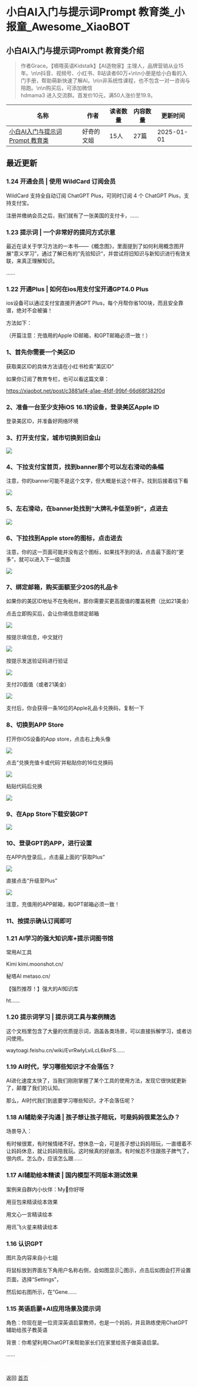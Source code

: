 # 小白AI入门与提示词Prompt 教育类_小报童_Awesome_XiaoBOT

## 小白AI入门与提示词Prompt 教育类介绍
> 作者Grace。【嘀嗒英语Kidstalk】【AI造物家】主理人，品牌营销从业15年。\n\n抖音、视频号、小红书、B站读者60万+\n\n小册是给小白看的入门手册，帮助萌新快速了解AI。\n\n非系统性课程，也不包含一对一咨询与陪跑。\n\n购买后，可添加微信  
hdmama3 进入交流群。首发价10元，满50人涨价至19.9。  
  


|名称|作者|读者数量|内容数量|更新时间|
|---|---|---|---|---|
|[小白AI入门与提示词Prompt 教育类](https://xiaobot.net/p/BrandX?refer=0b133df9-27dc-423b-8101-639049001c13)|好奇的文姐|15人|27篇|2025-01-01|

## 最近更新
### 1.24 开通会员 | 使用 WildCard 订阅会员

WildCard 支持全自动订阅 ChatGPT Plus，可同时订阅 4 个 ChatGPT Plus，支持支付宝。

注册并缴纳会员之后，我们就有了一张美国的支付卡，......

### 1.23 提示词 | 一个非常好的提问方式示意

最近在读关于学习方法的一本书——《概念图》，里面提到了如何利用概念图开展“意义学习”，通过了解已有的”先验知识“，并尝试将旧知识与新知识进行有效关联，来真正理解知识。

......

### 1.22 开通Plus | 如何在ios用支付宝开通GPT4.0 Plus

ios设备可以通过支付宝直接开通GPT Plus，每个月帮你省100块，而且安全靠谱，绝对不会被骗！

方法如下：

（开篇注意：充值用的Apple ID邮箱，和GPT邮箱必须一致！）

### 1、首先你需要一个美区ID

获取美区ID的具体方法请在小红书检索“美区ID”

如果你订阅了教育专栏，也可以看这篇文章：

<https://xiaobot.net/post/c3881af4-a1ae-4fdf-99bf-66d68f382f0d>

### 2、准备一台至少支持iOS 16.1的设备，登录美区Apple ID

登录美区ID，并准备好网络环境

### 3、打开支付宝，城市切换到旧金山

![](https://static.xiaobot.net/file/2024-07-02/222918/fe25f80145c2ffa59238cb1cf328165b.png)

### 4、下拉支付宝首页，找到banner那个可以左右滑动的条幅

注意，你的banner可能不是这个文字，但大概是长这个样子。找到后接着往下看

![](https://static.xiaobot.net/file/2024-07-02/222918/dbbfd7a59e8a6789d5275b364ec5750f.png)

### 5、左右滑动，在banner处找到“大牌礼卡低至9折”，点进去

![](https://static.xiaobot.net/file/2024-07-02/222918/6900e2634abaef1adb850afad6275b9c.png)

### 6、下拉找到Apple store的图标，点击进去

注意，你的这一页面可能并没有这个图标，如果找不到的话，点击最下面的“更多”，就可以进入下一级页面

![](https://static.xiaobot.net/file/2024-07-02/222918/bdb289befdddfa648e27472db88e193d.png)

### 7、绑定邮箱，购买面额至少20S的礼品卡

如果你的美区ID地址不在免税州，那你需要买更高面值的覆盖税费（比如21美金）

点击立即购买后，会让你填信息绑定邮箱

![](https://static.xiaobot.net/file/2024-07-02/222918/a5b43cc35b5d5d798841a59dde7c13e9.png)

按提示填信息，中文就行

![](https://static.xiaobot.net/file/2024-07-02/222918/7b4c9b051949ad71015b63c346c59b17.png)

按提示发送验证码进行验证

![](https://static.xiaobot.net/file/2024-07-02/222918/240d073958eb8e8cd3f76d0345a20427.png)

支付20面值（或者21美金）

![](https://static.xiaobot.net/file/2024-07-02/222918/96f30c0abbd94353e483f8e79c0e7d2c.png)

支付后，你会获得一条16位的Apple礼品卡兑换码，复制一下

### 8、切换到APP Store

打开你iOS设备的App store，点击右上角头像

![](https://static.xiaobot.net/file/2024-07-02/222918/8067605fc21de84a7159356cadbf1889.png)

点击“兑换充值卡或代码’并粘贴你的16位兑换码

![](https://static.xiaobot.net/file/2024-07-02/222918/13af4d3e750a0fcde8e817e825c2ed76.png)

粘贴代码后兑换

![](https://static.xiaobot.net/file/2024-07-02/222918/3fc0b379276501c9f92e5fec738417f4.png)

### 9、在App Store下载安装GPT

![](https://static.xiaobot.net/file/2024-07-02/222918/1643bbca7f7911f4b66166332b576ba1.png)

### 10、登录GPT的APP，进行设置

在APP内登录后,，点击最上面的“获取Plus”

![](https://static.xiaobot.net/file/2024-07-02/222918/3d7f19a2dc13c4bc5dae46c2f61d2c3a.png)

直接点击“升级至Plus”

![](https://static.xiaobot.net/file/2024-07-02/222918/f59f20bfa85226605afbf3aeb48a2301.png)

注意，充值用的APP邮箱，和GPT邮箱必须一致！

### 11、按提示确认订阅即可

### 1.21 AI学习的强大知识库+提示词图书馆

常用AI工具

Kimi kimi.moonshot.cn/

秘塔AI metaso.cn/

【强烈推荐！】强大的AI知识库

ht......

### 1.20 提示词学习 | 提示词工具与案例精选

这个文档里包含了大量的优质提示词，涵盖各类场景，可以直接拆解学习，或者访问使用。

waytoagi.feishu.cn/wiki/EvrRwlyLviLcL6knFS......

### 1.19 AI时代，学习哪些知识才不会落伍？

AI进化速度太快了，当我们刚刚掌握了某个工具的使用方法，发现它很快就更新了，颠覆了我们的认知。

那么，AI时代我们到底要学习哪些知识，才不会落伍呢？

### 1.18 AI辅助亲子沟通 | 孩子想让孩子陪玩，可是妈妈很累怎么办？

场景导入：

有时候很累，有时候情绪不好。想休息一会，可是孩子想让妈妈陪玩，一直缠着不让妈妈休息，就让妈妈陪我玩。这时候真的好崩溃。有时候忍不住跟孩子脾气了，很内疚。怎么办，应该怎么跟......

### 1.17 AI辅助绘本精读 | 国内模型不同版本测试效果

案例来自群内小伙伴：My💫你好呀

用豆包来精读绘本效果

用文心一言精读绘本

用讯飞火星来精读绘本

### 1.16 认识GPT

图片及内容来自小七姐

将鼠标放到界面左下角用户名称右侧，会如图显示👆图示，点击后如图会打开设置页面，选择“Settings”，

然后如右图所示，在“Gene......

### 1.15 英语启蒙+AI应用场景及提示词

角色：你现在是一位资深英语启蒙教师，也是一个妈妈，并且熟练使用ChatGPT辅助给孩子教英语

背景：你希望利用ChatGPT来帮助家长们在家里给孩子做英语启蒙。

......


<a href="https://github.com/Reno9527/awesome-xiaobot" style="color: white; text-decoration: none;">awesome-xiaobot</a>

返回 [首页](../README.md)
